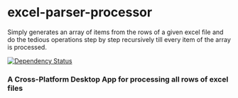 # excel-parser-processor
Simply generates an array of items from the rows of a given excel file and do the tedious operations step by step recursively till every item of the array is processed.

[![Dependency Status][david_img]][david_site]

### A Cross-Platform Desktop App for processing all rows of excel files

<br/>

[david_img]: https://david-dm.org/btargac/excel-parser-processor/status.svg
[david_site]: https://david-dm.org/btargac/excel-parser-processor
